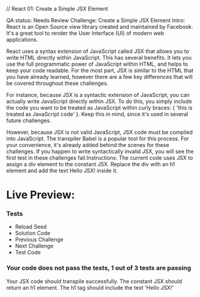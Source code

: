 // React 01: Create a Simple JSX Element

QA status: Needs Review
Challenge: Create a Simple JSX Element
Intro: React is an Open Source view library created and maintained by Facebook. It's a great tool to render the User Interface (UI) of modern web applications.

React uses a syntax extension of JavaScript called JSX that allows you to write HTML directly within JavaScript. This has several benefits. It lets you use the full programmatic power of JavaScript within HTML, and helps to keep your code readable. For the most part, JSX is similar to the HTML that you have already learned, however there are a few key differences that will be covered throughout these challenges.

For instance, because JSX is a syntactic extension of JavaScript, you can actually write JavaScript directly within JSX. To do this, you simply include the code you want to be treated as JavaScript within curly braces: { 'this is treated as JavaScript code' }. Keep this in mind, since it's used in several future challenges.

However, because JSX is not valid JavaScript, JSX code must be compiled into JavaScript. The transpiler Babel is a popular tool for this process. For your convenience, it's already added behind the scenes for these challenges. If you happen to write syntactically invalid JSX, you will see the first test in these challenges fail.Instructions: The current code uses JSX to assign a div element to the constant JSX. Replace the div with an h1 element and add the text Hello JSX! inside it.



# Live Preview:



### Tests

* Reload Seed
* Solution Code
* Previous Challenge
* Next Challenge
* Test Code

### Your code does not pass the tests, 1 out of 3 tests are passing

Your JSX code should transpile successfully.
The constant JSX should return an h1 element.
The h1 tag should include the text 'Hello JSX!'


